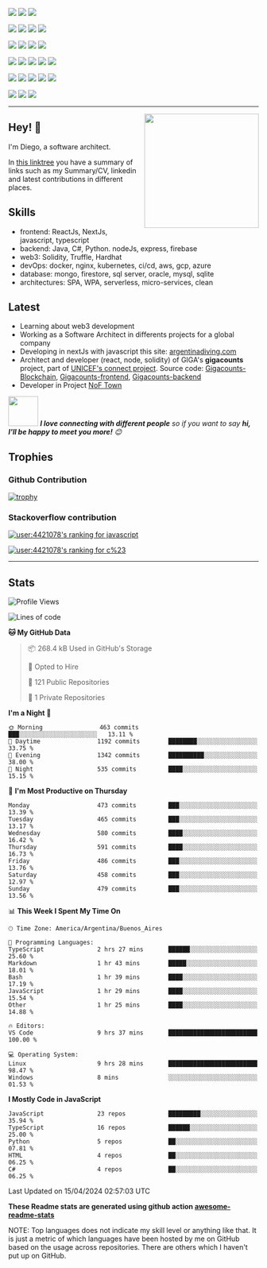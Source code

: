 ![](https://img.shields.io/badge/Web3-Solidity-informational?style=flat&logo=solidity&logoColor=white&color=6aa6f8)
![](https://img.shields.io/badge/Web3-Hardhat-informational?style=flat&logo=hardhat&logoColor=white&color=6aa6f8)
![](https://img.shields.io/badge/Web3-Truffle-informational?style=flat&logo=truffle&logoColor=white&color=6aa6f8)

![](https://img.shields.io/badge/Frontend-JavaScript-informational?style=flat&logo=javascript&logoColor=white&color=6aa6f8)
![](https://img.shields.io/badge/Frontend-Typescript-informational?style=flat&logo=typescript&logoColor=white&color=6aa6f8)
![](https://img.shields.io/badge/Frontend-React-informational?style=flat&logo=react&logoColor=white&color=6aa6f8)
![](https://img.shields.io/badge/Frontend-Next-informational?style=flat&logo=next&logoColor=white&color=6aa6f8)

![](https://img.shields.io/badge/Backend-Java-informational?style=flat&logo=java&logoColor=white&color=6aa6f8)
![](https://img.shields.io/badge/Backend-C%23-informational?style=flat&logo=csharp&logoColor=white&color=6aa6f8)
![](https://img.shields.io/badge/Backend-Python-informational?style=flat&logo=python&logoColor=white&color=6aa6f8)
![](https://img.shields.io/badge/Backend-node-informational?style=flat&logo=node&logoColor=white&color=6aa6f8)

![](https://img.shields.io/badge/BDD-PostgreSQL-informational?style=flat&logo=postgresql&logoColor=white&color=6aa6f8)
![](https://img.shields.io/badge/BDD-Oracle-informational?style=flat&logo=oracle&logoColor=white&color=6aa6f8)
![](https://img.shields.io/badge/BDD-SQLServer-informational?style=flat&logo=sqlserver&logoColor=white&color=6aa6f8)
![](https://img.shields.io/badge/BDD-mongodb-informational?style=flat&logo=mongodb&logoColor=white&color=6aa6f8)
![](https://img.shields.io/badge/BDD-firestore-informational?style=flat&logo=firestore&logoColor=white&color=6aa6f8)

![](https://img.shields.io/badge/Tools-Docker-informational?style=flat&logo=docker&logoColor=white&color=6aa6f8)
![](https://img.shields.io/badge/Tools-Kubernetes-informational?style=flat&logo=kubernetes&logoColor=white&color=6aa6f8)
![](https://img.shields.io/badge/Tools-Jenkins-informational?style=flat&logo=jenkins&logoColor=white&color=6aa6f8)
![](https://img.shields.io/badge/Tools-SonarQube-informational?style=flat&logo=sonarQube&logoColor=white&color=6aa6f8)
![](https://img.shields.io/badge/Tools-Firebase-informational?style=flat&logo=firebase&logoColor=white&color=6aa6f8)

![](https://img.shields.io/badge/OS-Linux-informational?style=flat&logo=linux&logoColor=white&color=6aa6f8)
![](https://img.shields.io/badge/Editor-VS_Code-informational?style=flat&logo=visual-studio-code&logoColor=white&color=6aa6f8)
![](https://img.shields.io/badge/Shell-Bash-informational?style=flat&logo=gnu-bash&logoColor=white&color=6aa6f8)

---

<img align='right' src="https://media.giphy.com/media/M9gbBd9nbDrOTu1Mqx/giphy.gif" width="230">

## Hey! 👋

I'm Diego, a software architect.

In [this linktree](https://linktr.ee/dbaranowski) you have a summary of links such as my Summary/CV, linkedin and latest contributions in different places.

## Skills

- frontend: ReactJs, NextJs, javascript, typescript 
- backend: Java, C#, Python. nodeJs, express, firebase
- web3: Solidity, Truffle, Hardhat
- devOps: docker, nginx, kubernetes, ci/cd, aws, gcp, azure
- database: mongo, firestore, sql server, oracle, mysql, sqlite
- architectures: SPA, WPA, serverless, micro-services, clean

## Latest

- Learning about web3 development
- Working as a Software Architect in differents projects for a global company
- Developing in nextJs with javascript this site: [argentinadiving.com](https://argentinadiving.com)
- Architect and developer (react, node, solidity) of GIGA's **gigacounts** project, part of [UNICEF's connect project](https://projectconnect.unicef.org/about). Source code: [Gigacounts-Blockchain](https://github.com/unicef/giga_gigacounts_blockchain), [Gigacounts-frontend](https://github.com/unicef/giga_gigacounts_frontend), [Gigacounts-backend](https://github.com/unicef/giga_gigacounts_backend)
- Developer in Project [NoF Town](https://nof.town/)



<img src="https://media.giphy.com/media/LnQjpWaON8nhr21vNW/giphy.gif" width="60"> <em><b>I love connecting with different people</b> so if you want to say <b>hi, I'll be happy to meet you more!</b> 😊</em>

## Trophies

### Github Contribution

[![trophy](https://github-profile-trophy.vercel.app/?username=dappsar)](https://github.com/dappsar/github-profile-trophy)

### Stackoverflow contribution

[![user:4421078's ranking for javascript](https://stackoverflow-readme-profile.johannchopin.fr/tags-league-ranking/javascript/4421078?theme=default)](https://stackoverflow-readme-profile.vercel.app/tags-league/javascript/users/4421078)

[![user:4421078's ranking for c%23](https://stackoverflow-readme-profile.johannchopin.fr/tags-league-ranking/c%23/4421078?theme=default)](https://stackoverflow-readme-profile.vercel.app/tags-league/c%23/users/4421078)


---

## Stats

<!--START_SECTION:waka-->
![Profile Views](http://img.shields.io/badge/Profile%20Views-0-blue)

![Lines of code](https://img.shields.io/badge/From%20Hello%20World%20I%27ve%20Written-8.5%20million%20lines%20of%20code-blue)

**🐱 My GitHub Data** 

> 📦 268.4 kB Used in GitHub's Storage 
 > 
> 💼 Opted to Hire
 > 
> 📜 121 Public Repositories 
 > 
> 🔑 1 Private Repositories 
 > 
**I'm a Night 🦉** 

```text
🌞 Morning                463 commits         ███░░░░░░░░░░░░░░░░░░░░░░   13.11 % 
🌆 Daytime                1192 commits        ████████░░░░░░░░░░░░░░░░░   33.75 % 
🌃 Evening                1342 commits        ██████████░░░░░░░░░░░░░░░   38.00 % 
🌙 Night                  535 commits         ████░░░░░░░░░░░░░░░░░░░░░   15.15 % 
```
📅 **I'm Most Productive on Thursday** 

```text
Monday                   473 commits         ███░░░░░░░░░░░░░░░░░░░░░░   13.39 % 
Tuesday                  465 commits         ███░░░░░░░░░░░░░░░░░░░░░░   13.17 % 
Wednesday                580 commits         ████░░░░░░░░░░░░░░░░░░░░░   16.42 % 
Thursday                 591 commits         ████░░░░░░░░░░░░░░░░░░░░░   16.73 % 
Friday                   486 commits         ███░░░░░░░░░░░░░░░░░░░░░░   13.76 % 
Saturday                 458 commits         ███░░░░░░░░░░░░░░░░░░░░░░   12.97 % 
Sunday                   479 commits         ███░░░░░░░░░░░░░░░░░░░░░░   13.56 % 
```


📊 **This Week I Spent My Time On** 

```text
🕑︎ Time Zone: America/Argentina/Buenos_Aires

💬 Programming Languages: 
TypeScript               2 hrs 27 mins       ██████░░░░░░░░░░░░░░░░░░░   25.60 % 
Markdown                 1 hr 43 mins        █████░░░░░░░░░░░░░░░░░░░░   18.01 % 
Bash                     1 hr 39 mins        ████░░░░░░░░░░░░░░░░░░░░░   17.19 % 
JavaScript               1 hr 29 mins        ████░░░░░░░░░░░░░░░░░░░░░   15.54 % 
Other                    1 hr 25 mins        ████░░░░░░░░░░░░░░░░░░░░░   14.88 % 

🔥 Editors: 
VS Code                  9 hrs 37 mins       █████████████████████████   100.00 % 

💻 Operating System: 
Linux                    9 hrs 28 mins       █████████████████████████   98.47 % 
Windows                  8 mins              ░░░░░░░░░░░░░░░░░░░░░░░░░   01.53 % 
```

**I Mostly Code in JavaScript** 

```text
JavaScript               23 repos            █████████░░░░░░░░░░░░░░░░   35.94 % 
TypeScript               16 repos            ██████░░░░░░░░░░░░░░░░░░░   25.00 % 
Python                   5 repos             ██░░░░░░░░░░░░░░░░░░░░░░░   07.81 % 
HTML                     4 repos             ██░░░░░░░░░░░░░░░░░░░░░░░   06.25 % 
C#                       4 repos             ██░░░░░░░░░░░░░░░░░░░░░░░   06.25 % 
```




 Last Updated on 15/04/2024 02:57:03 UTC
<!--END_SECTION:waka-->

**These Readme stats are generated using github action [awesome-readme-stats](https://github.com/anmol098/waka-readme-stats)**

NOTE: Top languages does not indicate my skill level or anything like that. It is just a metric of which languages have been hosted by me on GitHub based on the usage across repositories. There are others which I haven't put up on GitHub.
